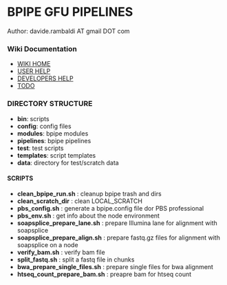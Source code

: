 
# BPIPE GFU PIPELINES

Author: davide.rambaldi AT gmail DOT com

### Wiki Documentation

* [WIKI HOME](bpipe_gfu_pipelines/wiki/Home)
 * [USER HELP](bpipe_gfu_pipelines/wiki/UserHelp)
 * [DEVELOPERS HELP](bpipe_gfu_pipelines/wiki/DeveloperHelp)
 * [TODO](bpipe_gfu_pipelines/wiki/Todo)

### DIRECTORY STRUCTURE

* __bin__: scripts
* __config__: config files
* __modules__: bpipe modules
* __pipelines__: bpipe pipelines
* __test__: test scripts
* __templates__: script templates
* __data__: directory for test/scratch data

#### SCRIPTS

* __clean_bpipe_run.sh__ : cleanup bpipe trash and dirs
* __clean_scratch_dir__ : clean LOCAL_SCRATCH
* __pbs_config.sh__ : generate a bpipe.config file dor PBS professional
* __pbs_env.sh__ : get info about the node environment
* __soapsplice_prepare_lane.sh__ : prepare Illumina lane for alignment with soapsplice
* __soapsplice_prepare_align.sh__ : prepare fastq.gz files for alignment with soapsplice on a node
* __verify_bam.sh__ : verify bam file
* __split_fastq.sh__ : split a fastq file in chunks
* __bwa_prepare_single_files.sh__ : prepare single files for bwa alignment
* __htseq_count_prepare_bam.sh__ : preapre bam for htseq count

